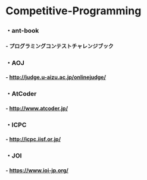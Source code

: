 # Competitive-Programming<br>
### ・ant-book
#### - プログラミングコンテストチャレンジブック
### ・AOJ
#### - http://judge.u-aizu.ac.jp/onlinejudge/
### ・AtCoder
#### - http://www.atcoder.jp/
### ・ICPC
#### - http://icpc.iisf.or.jp/
### ・JOI
#### - https://www.ioi-jp.org/
